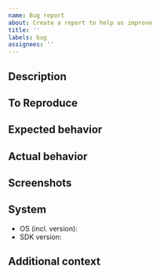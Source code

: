 ```yaml
---
name: Bug report
about: Create a report to help us improve
title: ''
labels: bug
assignees: ''
---
```


## Description

<!--A clear and concise description of what the bug is.-->

## To Reproduce

<!--Steps to reproduce the behavior:-->
<!--
1. Call '...'
2. With values '....'
3. Manipulate files '....'
4. See error
-->

## Expected behavior

<!--A clear and concise description of what you expected to happen.-->

## Actual behavior

<!--A clear and concise description of what actually happened.-->

## Screenshots

<!--If applicable, add screenshots to help explain your problem.-->

## System

- OS (incl. version): <!--e.g. macOS 10.15.0 -->
- SDK version: <!--e.g. 1.0.0-->

## Additional context

<!--Add any other context about the problem here.-->
